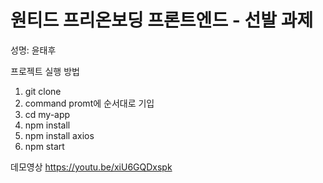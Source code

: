 # 원티드 프리온보딩 프론트엔드 - 선발 과제

성명: 윤태후

프로젝트 실행 방법
1. git clone
2. command promt에 순서대로 기입
3. cd my-app
4. npm install
5. npm install axios
6. npm start

데모영상
https://youtu.be/xiU6GQDxspk


